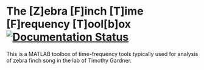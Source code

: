 <h1>
  <span>The [Z]ebra [F]inch [T]ime [F]requency [T]ool[b]ox</span>
  <a href='http://zftftb.readthedocs.org/en/latest/?badge=latest'>
    <img src='https://readthedocs.org/projects/zftftb/badge/?version=latest' alt='Documentation Status' />
  </a>
</h1> 

This is a MATLAB toolbox of time-frequency tools typically used for analysis of zebra finch song in the lab of Timothy Gardner.